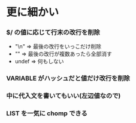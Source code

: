 更に細かい
==========

### $/ の値に応じて行末の改行を削除

- "\n"  ⇒ 最後の改行をいっこだけ削除<br/>
- ""    ⇒ 最後の改行が複数あったら全部消す<br />
- undef ⇒ 何もしない<br />

### VARIABLE がハッシュだと値だけ改行を削除

### 中に代入文を書いてもいい(左辺値なので)

### LIST を一気に chomp できる




